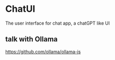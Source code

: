 # ChatUI
The user interface for chat app, a chatGPT like UI

## talk with Ollama
https://github.com/ollama/ollama-js

